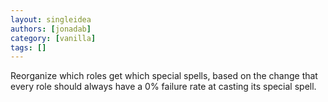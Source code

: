 ```yaml
---
layout: singleidea
authors: [jonadab]
category: [vanilla]
tags: []
---
```

Reorganize which roles get which special spells, based on the change that every role should always have a 0% failure rate at casting its special spell.
